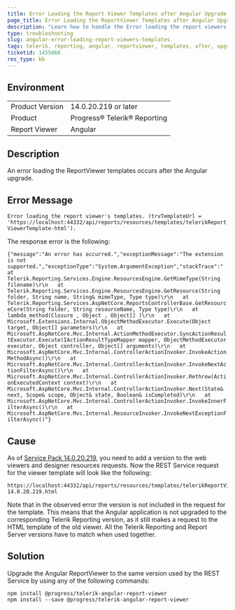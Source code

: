 ```yaml
---
title: Error Loading the Report Viewer Templates after Angular Upgrade
page_title: Error Loading the ReportViewer Templates after Angular Upgrade
description: "Learn how to handle the Error loading the report viewers templates in the Angular Report Viewer after upgrading to 14.0.20.219 or later."
type: troubleshooting
slug: angular-error-loading-report-viewers-templates
tags: telerik, reporting, angular, reportviewer, templates, after, upgrade
ticketid: 1455060
res_type: kb
---
```


## Environment

<table>
	<tbody>
		<tr>
			<td>Product Version</td>
			<td>14.0.20.219 or later</td>
		</tr>
		<tr>
			<td>Product</td>
			<td>Progress® Telerik® Reporting</td>
		</tr>
		<tr>
			<td>Report Viewer</td>
			<td>Angular</td>
		</tr>
	</tbody>
</table>


## Description

An error loading the ReportViewer templates occurs after the Angular upgrade.

## Error Message

`Error loading the report viewer's templates. (trvTemplateUrl = 'https://localhost:44332/api/reports/resources/templates/telerikReportViewerTemplate-html').`

The response error is the following:

`{"message":"An error has occurred.","exceptionMessage":"The extension is not supported.","exceptionType":"System.ArgumentException","stackTrace":"   at Telerik.Reporting.Services.Engine.ResourcesEngine.GetMimeType(String filename)\r\n   at Telerik.Reporting.Services.Engine.ResourcesEngine.GetResource(String folder, String name, String& mimeType, Type type)\r\n   at Telerik.Reporting.Services.AspNetCore.ReportsControllerBase.GetResourceCore(String folder, String resourceName, Type type)\r\n   at lambda_method(Closure , Object , Object[] )\r\n   at Microsoft.Extensions.Internal.ObjectMethodExecutor.Execute(Object target, Object[] parameters)\r\n   at Microsoft.AspNetCore.Mvc.Internal.ActionMethodExecutor.SyncActionResultExecutor.Execute(IActionResultTypeMapper mapper, ObjectMethodExecutor executor, Object controller, Object[] arguments)\r\n   at Microsoft.AspNetCore.Mvc.Internal.ControllerActionInvoker.InvokeActionMethodAsync()\r\n   at Microsoft.AspNetCore.Mvc.Internal.ControllerActionInvoker.InvokeNextActionFilterAsync()\r\n   at Microsoft.AspNetCore.Mvc.Internal.ControllerActionInvoker.Rethrow(ActionExecutedContext context)\r\n   at Microsoft.AspNetCore.Mvc.Internal.ControllerActionInvoker.Next(State& next, Scope& scope, Object& state, Boolean& isCompleted)\r\n   at Microsoft.AspNetCore.Mvc.Internal.ControllerActionInvoker.InvokeInnerFilterAsync()\r\n   at Microsoft.AspNetCore.Mvc.Internal.ResourceInvoker.InvokeNextExceptionFilterAsync()"}`

## Cause

As of [Service Pack 14.0.20.219](https://www.telerik.com/support/whats-new/reporting/release-history/progress-telerik-reporting-r1-2020-sp1-14-0-20-219), you need to add a version to the web viewers and designer resources requests. Now the REST Service request for the viewer template will look like the following:

```
https://localhost:44332/api/reports/resources/templates/telerikReportViewerTemplate-14.0.20.219.html
```

Note that in the observed error the version is not included in the request for the template. This means that the Angular application is not upgraded to the corresponding Telerik Reporting version, as it still makes a request to the HTML template of the old viewer. All the Telerik Reporting and Report Server versions have to match when used together.

## Solution

Upgrade the Angular ReportViewer to the same version used by the REST Service by using any of the following commands:

```
npm install @progress/telerik-angular-report-viewer
npm install --save @progress/telerik-angular-report-viewer
```
